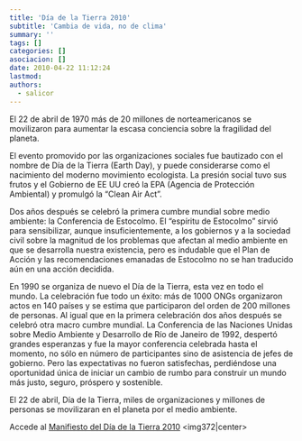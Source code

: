 ```yaml
---
title: 'Día de la Tierra 2010'
subtitle: 'Cambia de vida, no de clima'
summary: ''
tags: []
categories: []
asociacion: []
date: 2010-04-22 11:12:24
lastmod:
authors: 
  - salicor
---
```


El 22 de abril de 1970 más de 20 millones de norteamericanos se movilizaron para aumentar la escasa conciencia sobre la fragilidad del planeta.

El evento promovido por las organizaciones sociales fue bautizado con el nombre de Día de la Tierra (Earth Day), y puede considerarse como el nacimiento del moderno movimiento ecologista. La presión social tuvo sus frutos y el Gobierno de EE UU creó la EPA (Agencia de Protección Ambiental) y promulgó la “Clean Air Act”.

Dos años después se celebró la primera cumbre mundial sobre medio ambiente: la Conferencia de Estocolmo. El “espíritu de Estocolmo” sirvió para sensibilizar, aunque insuficientemente, a los gobiernos y a la sociedad civil sobre la magnitud de los problemas que afectan al medio ambiente en que se desarrolla nuestra existencia, pero es indudable que el Plan de Acción y las recomendaciones emanadas de Estocolmo no se han traducido aún en una acción decidida.

En 1990 se organiza de nuevo el Día de la Tierra, esta vez en todo el mundo. La celebración fue todo un éxito: más de 1000 ONGs organizaron actos en 140 países y se estima que participaron del orden de 200 millones de personas. Al igual que en la primera celebración dos años después se celebró otra macro cumbre mundial. La Conferencia de las Naciones Unidas sobre Medio Ambiente y Desarrollo de Río de Janeiro de 1992, despertó grandes esperanzas y fue la mayor conferencia celebrada hasta el momento, no sólo en número de participantes sino de asistencia de jefes de gobierno. Pero las expectativas no fueron satisfechas, perdiéndose una oportunidad única de iniciar un cambio de rumbo para construir un mundo más justo, seguro, próspero y sostenible.

El 22 de abril, Día de la Tierra, miles de organizaciones y millones de personas se movilizaran en el planeta por el medio ambiente.

Accede al [Manifiesto del Día de la Tierra 2010](http://http://diadelatierra-2010.blogspot.com/2010/04/manifiesto-dia-de-la-tierra-2010.html)
<img372|center>
